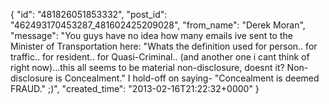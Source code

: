  {
   "id": "481826051853332",
   "post_id": "462493170453287_481602425209028",
   "from_name": "Derek Moran",
   "message": "You guys have no idea how many emails ive sent to the Minister of Transportation here: \"Whats the definition used for person.. for traffic.. for resident.. for Quasi-Criminal.. (and another one i cant think of right now)...this all seems to be  material non-disclosure, doesnt it? Non-disclosure is Concealment.\"  I hold-off on saying- \"Concealment is deemed FRAUD.\"  ;)",
   "created_time": "2013-02-16T21:22:32+0000"
 }
